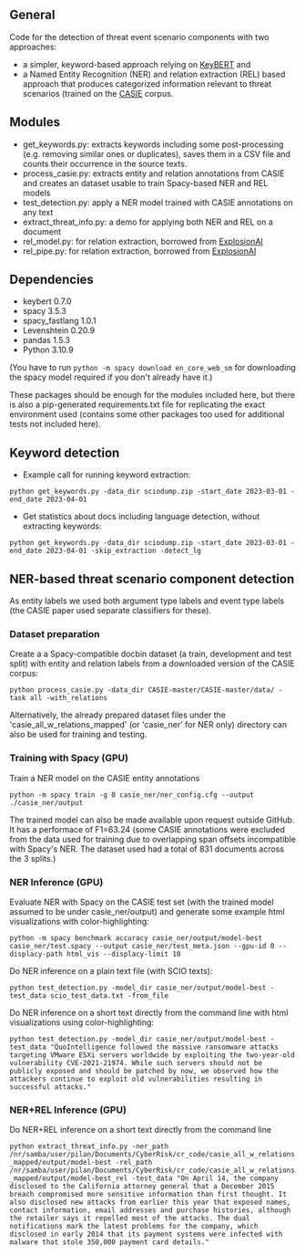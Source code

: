 ## General

Code for the detection of threat event scenario components with two approaches: 
- a simpler, keyword-based approach relying on [KeyBERT](https://maartengr.github.io/KeyBERT/index.html) and 
- a Named Entity Recognition (NER) and relation extraction (REL) based approach that produces categorized information relevant to threat scenarios (trained on the [CASIE](https://github.com/Ebiquity/CASIE) corpus.

## Modules

- get_keywords.py: extracts keywords including some post-processing (e.g. removing similar ones or duplicates), saves them  in a CSV file and counts their occurrence in the source texts.
- process_casie.py: extracts entity and relation annotations from CASIE and creates an dataset usable to train Spacy-based NER and REL models
- test_detection.py: apply a NER model trained with CASIE annotations on any text
- extract_threat_info.py: a demo for applying both NER and REL on a document
- rel_model.py: for relation extraction, borrowed from [ExplosionAI](https://github.com/explosion/projects/tree/v3/tutorials/rel_component) 
- rel_pipe.py: for relation extraction, borrowed from [ExplosionAI](https://github.com/explosion/projects/tree/v3/tutorials/rel_component)

## Dependencies

- keybert 0.7.0
- spacy 3.5.3
- spacy_fastlang 1.0.1
- Levenshtein 0.20.9
- pandas 1.5.3
- Python 3.10.9

(You have to run `python -m spacy download en_core_web_sm` for downloading the spacy model required if you don't already have it.) 

These packages should be enough for the modules included here, but there is also a pip-generated requirements.txt file for replicating the exact environment used (contains some other packages too used for additional tests not included here).

## Keyword detection

- Example call for running keyword extraction:

`python get_keywords.py -data_dir sciodump.zip -start_date 2023-03-01 -end_date 2023-04-01`

- Get statistics about docs including language detection, without extracting keywords:

`python get_keywords.py -data_dir sciodump.zip -start_date 2023-03-01 -end_date 2023-04-01 -skip_extraction -detect_lg`

## NER-based threat scenario component detection

As entity labels we used both argument type labels and event type labels (the CASIE paper used separate classifiers for these).

### Dataset preparation

Create a a Spacy-compatible docbin dataset (a train, development and test split) with entity and relation labels from a downloaded version of the CASIE corpus:

`python process_casie.py -data_dir CASIE-master/CASIE-master/data/ -task all -with_relations`

Alternatively, the already prepared dataset files under the 'casie_all_w_relations_mapped' (or 'casie_ner' for NER only) directory can also be used for training and testing.

### Training with Spacy (GPU)

Train a NER model on the CASIE entity annotations

`python -m spacy train -g 0 casie_ner/ner_config.cfg --output ./casie_ner/output`

The trained model can also be made available upon request outside GitHub. It has a performace of F1=63.24 (some CASIE annotations were excluded from the data used for training due to overlapping span offsets incompatible with Spacy's NER. The dataset used had a total of 831 documents across the 3 splits.)

### NER Inference (GPU)

Evaluate NER with Spacy on the CASIE test set (with the trained model assumed to be under casie_ner/output) and generate some example html visualizations with color-highlighting:

`python -m spacy benchmark accuracy casie_ner/output/model-best casie_ner/test.spacy --output casie_ner/test_meta.json --gpu-id 0 --displacy-path html_vis --displacy-limit 10`

Do NER inference on a plain text file (with SCIO texts):

`python test_detection.py -model_dir casie_ner/output/model-best -test_data scio_test_data.txt -from_file`

Do NER inference on a short text directly from the command line with html visualizations using color-highlighting:

`python test_detection.py -model_dir casie_ner/output/model-best -test_data "QuoIntelligence followed the massive ransomware attacks targeting VMware ESXi servers worldwide by exploiting the two-year-old vulnerability CVE-2021-21974. While such servers should not be publicly exposed and should be patched by now, we observed how the attackers continue to exploit old vulnerabilities resulting in successful attacks."`

### NER+REL Inference (GPU)

Do NER+REL inference on a short text directly from the command line 

`python extract_threat_info.py -ner_path /nr/samba/user/pilan/Documents/CyberRisk/cr_code/casie_all_w_relations_mapped/output/model-best -rel_path /nr/samba/user/pilan/Documents/CyberRisk/cr_code/casie_all_w_relations_mapped/output/model-best_rel -test_data "On April 14, the company disclosed to the California attorney general that a December 2015 breach compromised more sensitive information than first thought. It also disclosed new attacks from earlier this year that exposed names, contact information, email addresses and purchase histories, although  the retailer says it repelled most of the attacks. The dual notifications mark the latest problems for the company, which disclosed in early 2014 that its payment systems were infected with malware that stole 350,000 payment card details."`
